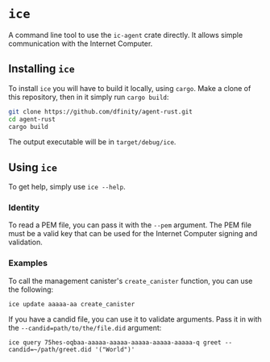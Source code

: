 # `ice`
A command line tool to use the `ic-agent` crate directly. It allows simple communication with
the Internet Computer.

## Installing `ice`
To install `ice` you will have to build it locally, using `cargo`. Make a clone of this repository,
then in it simply run `cargo build`:

```sh
git clone https://github.com/dfinity/agent-rust.git
cd agent-rust
cargo build
```

The output executable will be in `target/debug/ice`.

## Using `ice`
To get help, simply use `ice --help`.

### Identity
To read a PEM file, you can pass it with the `--pem` argument. The PEM file must be a valid
key that can be used for the Internet Computer signing and validation.

### Examples
To call the management canister's `create_canister` function, you can use the following:

```shell script
ice update aaaaa-aa create_canister
```

If you have a candid file, you can use it to validate arguments. Pass it in with the
`--candid=path/to/the/file.did` argument:

```shell script
ice query 75hes-oqbaa-aaaaa-aaaaa-aaaaa-aaaaa-aaaaa-q greet --candid=~/path/greet.did '("World")' 
```
